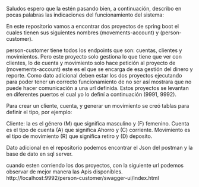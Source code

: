 Saludos espero que la estén pasando bien, a continuación, describo en pocas palabras las indicaciones del funcionamiento del sistema: 


En este repositorio vamos a encontrar dos proyectos de spring boot el cuales tienen sus siguientes nombres (movements-account) y (person-customer).

person-customer tiene todos los endpoints que son: cuentas, clientes y movimientos. Pero este proyecto solo gestiona lo que tiene que ver con clientes, lo de cuenta y movimiento solo hace petición al proyecto de (movements-account) este es el que se encarga de esa gestión del dinero y reporte. Como dato adicional deben estar los dos proyectos ejecutando para poder tener un correcto funcionamiento de no ser así mostrara que no puede hacer comunicación a una url definida. Estos proyectos se levantan en diferentes puertos el cual yo lo definí a continuación (9991, 9992).

Para crear un cliente, cuenta, y generar un movimiento se creó tablas para definir el tipo, por ejemplo:

Cliente: la es el género (M) que significa masculino y (F) femenino.
Cuenta es el tipo de cuenta (A) que significa Ahorro y (C) corriente.
Movimiento es el tipo de movimiento (R) que significa retiro y (D) deposito.

Dato adicional en el repositorio podemos encontrar el Json del postman y la base de dato en sql server.

cuando esten corriendo los dos proyectos, con la siguiente url podemos observar de mejor manera las Apis disponibles.
http://localhost:9992/person-customer/swagger-ui/index.html
